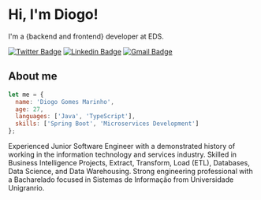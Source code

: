 # Hi, I'm Diogo!

I'm a {backend and frontend} developer at EDS.

[![Twitter Badge](https://img.shields.io/badge/-@DiogoG60-6633cc?style=flat-square&labelColor=6633cc&logo=twitter&logoColor=white&link=https://twitter.com/DiogoG60)](https://twitter.com/DiogoG60) 
[![Linkedin Badge](https://img.shields.io/badge/-Diogo-6633cc?style=flat-square&logo=Linkedin&logoColor=white&link=https://www.linkedin.com/in/diogo-gomes-marinho/)](https://www.linkedin.com/in/diogo-gomes-marinho/) 
[![Gmail Badge](https://img.shields.io/badge/-diogog60@gmail.com-6633cc?style=flat-square&logo=Gmail&logoColor=white&link=mailto:diogog60@gmail.com)](mailto:diogog60@gmail.com)

## About me

```javascript
let me = {
  name: 'Diogo Gomes Marinho',
  age: 27,
  languages: ['Java', 'TypeScript'],
  skills: ['Spring Boot', 'Microservices Development']
};
```
Experienced Junior Software Engineer with a demonstrated history of working in the information technology and services industry. Skilled in Business Intelligence Projects, Extract, Transform, Load (ETL), Databases, Data Science, and Data Warehousing. Strong engineering professional with a Bacharelado focused in Sistemas de Informação from Universidade Unigranrio. 
